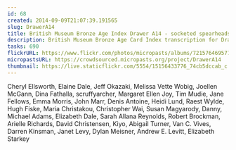 ```yaml
---
id: 68
created: 2014-09-09T21:07:39.191565
slug: DrawerA14
title: British Museum Bronze Age Index Drawer A14 - socketed spearheads
description: British Museum Bronze Age Card Index transcription for Drawer A14.
tasks: 690
flickrURL: https://www.flickr.com/photos/micropasts/albums/72157646957794119
micropastsURL: https://crowdsourced.micropasts.org/project/DrawerA14
thumbnail: https://live.staticflickr.com/5554/15156433776_74cb5dccab_c.jpg
---
```

Cheryl Ellsworth, Elaine Dale, Jeff Okazaki, Melissa Vette Wobig, Joellen McGann, Dina Fathalla, scruffyarcher, Margaret Ellen Joy, Tim Mudie, Jane Fellows, Emma Morris, John Marr, Denis Antoine, Heidi Lund, Raest Wylde, Hugh Fiske, Maria Christakou, Christopher Wai, Susan Magyarody, Danny, Michael Adams, Elizabeth Dale, Sarah Allana Reynolds, Robert Brockman, Arielle Richards, David Christensen, Kiyo, Abigail Turner, Van C. Vives, Darren Kinsman, Janet Levy, Dylan Meisner, Andrew E. Levitt, Elizabeth Starkey
